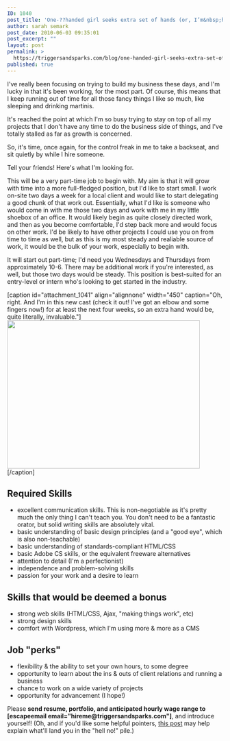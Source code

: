 ```yaml
---
ID: 1040
post_title: 'One-??handed girl seeks extra set of hands (or, I’m&nbsp;hiring!)'
author: sarah semark
post_date: 2010-06-03 09:35:01
post_excerpt: ""
layout: post
permalink: >
  https://triggersandsparks.com/blog/one-handed-girl-seeks-extra-set-of-hands-or-im-hiring/
published: true
---
```

I've really been focusing on trying to build my business these days, and I'm lucky in that it's been working, for the most part. Of course, this means that I keep running out of time for all those fancy things I like so much, like sleeping and drinking martinis.

It's reached the point at which I'm so busy trying to stay on top of all my projects that I don't have any time to do the business side of things, and I've totally stalled as far as growth is concerned.

So, it's time, once again, for the control freak in me to take a backseat, and sit quietly by while I hire someone.

Tell your friends! Here's what I'm looking for.
<!--more-->

This will be a very part-time job to begin with. My aim is that it will grow with time into a more full-fledged position, but I'd like to start small. I work on-site two days a week for a local client and would like to start delegating a good chunk of that work out. Essentially, what I'd like is someone who would come in with me those two days and work with me in my little shoebox of an office. It would likely begin as quite closely directed work, and then as you become comfortable, I'd step back more and would focus on other work. I'd be likely to have other projects I could use you on from time to time as well, but as this is my most steady and realiable source of work, it would be the bulk of your work, especially to begin with.

It will start out part-time; I'd need you Wednesdays and Thursdays from approximately 10-6. There may be additional work if you're interested, as well, but those two days would be steady. This position is best-suited for an entry-level or intern who's looking to get started in the industry.

[caption id="attachment_1041" align="alignnone" width="450" caption="Oh, right. And I&#39;m in this new cast (check it out! I&#39;ve got an elbow and some fingers now!) for at least the next four weeks, so an extra hand would be, quite literally, invaluable."]<a href="http://triggersandsparks.com/wp-content/uploads/2010/06/Photo-on-2010-06-03-at-10.51.jpg"><img class="size-medium wp-image-1041 " title="thumbs up!" src="http://triggersandsparks.com/wp-content/uploads/2010/06/Photo-on-2010-06-03-at-10.51-500x384.jpg" alt="" width="450" height="346" /></a>[/caption]
<h2>Required Skills</h2>
<ul>
	<li>excellent communication skills. This is non-negotiable as it's pretty much the only thing I can't teach you. You don't need to be a fantastic orator, but solid writing skills are absolutely vital.</li>
	<li>basic understanding of basic design principles (and a "good eye", which is also non-teachable)</li>
	<li>basic understanding of standards-compliant HTML/CSS</li>
	<li>basic Adobe CS skills, or the equivalent freeware alternatives</li>
	<li>attention to detail (I'm a perfectionist)</li>
	<li>independence and problem-solving skills</li>
	<li>passion for your work and a desire to learn</li>
</ul>
<h2>Skills that would be deemed a bonus</h2>
<ul>
	<li>strong web skills (HTML/CSS, Ajax, "making things work", etc)</li>
	<li>strong design skills</li>
	<li>comfort with Wordpress, which I'm using more &amp; more as a CMS</li>
</ul>
<h2>Job "perks"</h2>
<ul>
	<li>flexibility &amp; the ability to set your own hours, to some degree</li>
	<li>opportunity to learn about the ins &amp; outs of client relations and running a business</li>
	<li>chance to work on a wide variety of projects</li>
	<li>opportunity for advancement (I hope!)</li>
</ul>
Please <strong>send resume, portfolio, and anticipated hourly wage range to [escapeemail email="hireme@triggersandsparks.com"]</strong>, and introduce yourself! (Oh, and if you'd like some helpful pointers, <a href="http://triggersandsparks.com/blog/a-good-man-is-not-really-all-that-hard-to-find/">this post</a> may help explain what'll land you in the "hell no!" pile.)